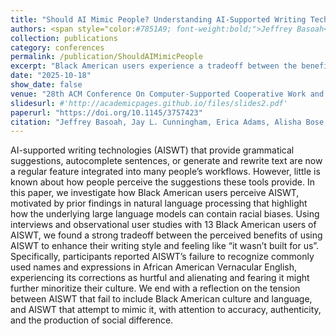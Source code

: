```yaml
---
title: "Should AI Mimic People? Understanding AI-Supported Writing Technology Among Black Users"
authors: <span style="color:#7851A9; font-weight:bold;">Jeffrey Basoah</span>, <a href="https://jaylcunningham.com/" target="_blank">Jay L. Cunningham</a>, Erica Adams, Alisha Bose, Aditi Jain, Kaustubh Yadav, Zhengyang Yang, <a href="https://homes.cs.washington.edu/~reinecke/" target="_blank">Katharina Reinecke</a>, <a href="https://www.hcde.washington.edu/rosner" target="_blank">Daniela Rosner</a>
collection: publications
category: conferences
permalink: /publication/ShouldAIMimicPeople
excerpt: "Black American users experience a tradeoff between the benefits of AI-supported writing technology (AISWT) and feeling excluded by them. Participants reported that AISWT often fails to recognize African American Vernacular English, leading to alienation and concerns about cultural marginalization."
date: "2025-10-18"
show_date: false
venue: "28th ACM Conference On Computer-Supported Cooperative Work and Social Computing (CSCW '25)"
slidesurl: #'http://academicpages.github.io/files/slides2.pdf'
paperurl: "https://doi.org/10.1145/3757423"
citation: "Jeffrey Basoah, Jay L. Cunningham, Erica Adams, Alisha Bose, Aditi Jain, Kaustubh Yadav, Zhengyang Yang, Katharina Reinecke, and Daniela Rosner. 2025. Should AI Mimic People? Understanding AI-Supported Writing Technology Among Black Users. Proc. ACM Hum.-Comput. Interact. 9, 7, Article 242 (November 2025), 51 pages."
---
```


AI-supported writing technologies (AISWT) that provide grammatical suggestions, autocomplete sentences, or generate and rewrite
text are now a regular feature integrated into many people’s workflows. However, little is known about how people perceive the
suggestions these tools provide. In this paper, we investigate how Black American users perceive AISWT, motivated by prior findings
in natural language processing that highlight how the underlying large language models can contain racial biases. Using interviews
and observational user studies with 13 Black American users of AISWT, we found a strong tradeoff between the perceived benefits of
using AISWT to enhance their writing style and feeling like “it wasn’t built for us”. Specifically, participants reported AISWT’s failure
to recognize commonly used names and expressions in African American Vernacular English, experiencing its corrections as hurtful
and alienating and fearing it might further minoritize their culture. We end with a reflection on the tension between AISWT that fail
to include Black American culture and language, and AISWT that attempt to mimic it, with attention to accuracy, authenticity, and the
production of social difference.

<!--
https://doi.org/10.1145/3757423

<p><strong>Authors:</strong> 
  <span style="color: #7851A9; font-weight: bold;">
    Jeffrey Basoah
  </span>, 
  <a href="https://jaylcunningham.com/" target="_blank">Dr. Jay L. Cunningham</a>, 
  Erica Adams, 
  Alisha Bose, 
  Aditi Jain, 
  Kaustubh Yadav, 
  Zhengyang Yang, 
  <a href="https://www.cs.washington.edu/people/faculty/reinecke" target="_blank">Dr. Katharina Reinecke</a>, 
  <a href="https://www.hcde.washington.edu/rosner" target="_blank">Dr. Daniela Rosner</a>
</p>
-->